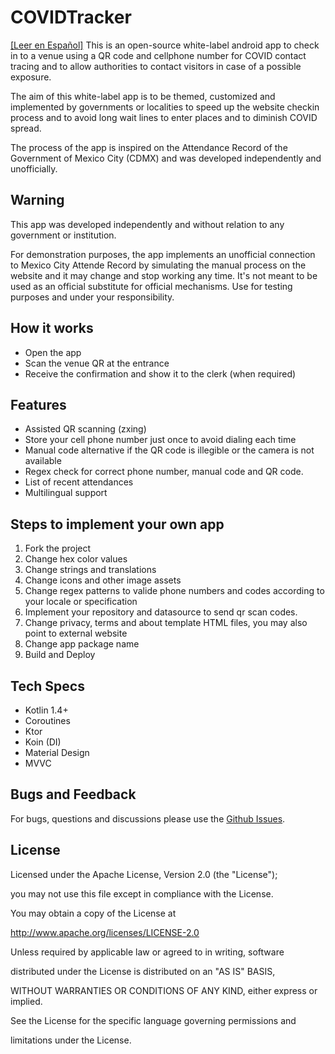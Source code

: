 # COVIDTracker
[[Leer en Español]](https://github.com/ljcamargo/covidtracker/blob/main/README_es.md)
This is an open-source white-label android app to check in to a venue using a QR code and cellphone number for COVID contact tracing and to allow authorities to contact visitors in case of a possible exposure.

The aim of this white-label app is to be themed, customized and implemented by governments or localities to speed up the website checkin process and to avoid long wait lines to enter places and to diminish COVID spread.

The process of the app is inspired on the Attendance Record of the Government of Mexico City (CDMX) and was developed independently and unofficially.

## Warning
This app was developed independently and without relation to any government or institution.

For demonstration purposes, the app implements an unofficial connection to Mexico City Attende Record by simulating the manual process on the website and it may change and stop working any time. It's not meant to be used as an official substitute for official mechanisms. Use for testing purposes and under your responsibility.

## How it works
* Open the app
* Scan the venue QR at the entrance
* Receive the confirmation and show it to the clerk (when required)

## Features
* Assisted QR scanning (zxing)
* Store your cell phone number just once to avoid dialing each time
* Manual code alternative if the QR code is illegible or the camera is not available
* Regex check for correct phone number, manual code and QR code.
* List of recent attendances
* Multilingual support

## Steps to implement your own app
1. Fork the project
2. Change hex color values
3. Change strings and translations
4. Change icons and other image assets
5. Change regex patterns to valide phone numbers and codes according to your locale or specification
6. Implement your repository and datasource to send qr scan codes.
7. Change privacy, terms and about template HTML files, you may also point to external website
8. Change app package name
9. Build and Deploy

## Tech Specs
* Kotlin 1.4+
* Coroutines
* Ktor
* Koin (DI)
* Material Design
* MVVC

## Bugs and Feedback
For bugs, questions and discussions please use the [Github Issues](https://github.com/ljcamargo/covidtracker/issues).

## License
Licensed under the Apache License, Version 2.0 (the "License");

you may not use this file except in compliance with the License.

You may obtain a copy of the License at

  

http://www.apache.org/licenses/LICENSE-2.0

  

Unless required by applicable law or agreed to in writing, software

distributed under the License is distributed on an "AS IS" BASIS,

WITHOUT WARRANTIES OR CONDITIONS OF ANY KIND, either express or implied.

See the License for the specific language governing permissions and

limitations under the License.

